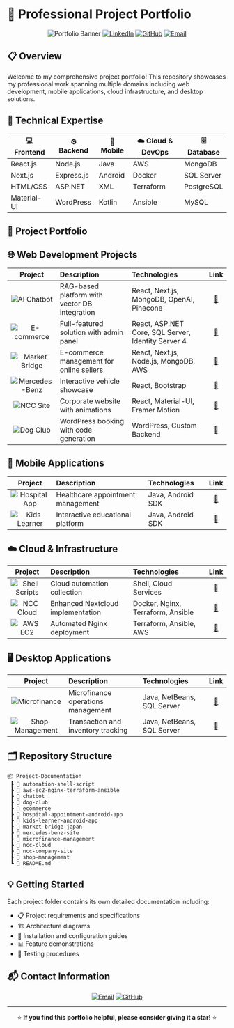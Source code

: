 # 🚀 Professional Project Portfolio

<div align="center">
  
  ![Portfolio Banner](https://img.shields.io/badge/Portfolio-Full%20Stack%20Developer-blue?style=for-the-badge)
  [![LinkedIn](https://img.shields.io/badge/LinkedIn-Connect-blue?style=flat-square&logo=linkedin)](https://linkedin.com/in/your-profile)
  [![GitHub](https://img.shields.io/badge/GitHub-Follow-black?style=flat-square&logo=github)](https://github.com/tanvirhasan2019)
  [![Email](https://img.shields.io/badge/Email-Contact-red?style=flat-square&logo=gmail)](mailto:tanvir.tokyojp@gmail.com)
  
</div>

## 📋 Overview

Welcome to my comprehensive project portfolio! This repository showcases my professional work spanning multiple domains including web development, mobile applications, cloud infrastructure, and desktop solutions.

## 🧰 Technical Expertise

<div align="center">
  
| 💻 Frontend | ⚙️ Backend | 📱 Mobile | ☁️ Cloud & DevOps | 🗄️ Database |
|------------|-----------|----------|----------------|-----------|
| React.js   | Node.js   | Java     | AWS            | MongoDB   |
| Next.js    | Express.js| Android  | Docker         | SQL Server|
| HTML/CSS   | ASP.NET   | XML      | Terraform      | PostgreSQL|
| Material-UI| WordPress | Kotlin   | Ansible        | MySQL     |
  
</div>

## 📂 Project Portfolio

## 🌐 Web Development Projects



| Project | Description | Technologies | Link |
|:-------:|:------------|:-------------|:----:|
| <img src="https://img.shields.io/badge/-AI%20Chatbot-orange?style=flat-square" alt="AI Chatbot"> | RAG-based platform with vector DB integration | React, Next.js, MongoDB, OpenAI, Pinecone | [📁](https://github.com/tanvirhasan2019/Project-Documentation/tree/main/chatbot) |
| <img src="https://img.shields.io/badge/-E--commerce-blue?style=flat-square" alt="E-commerce"> | Full-featured solution with admin panel | React, ASP.NET Core, SQL Server, Identity Server 4 | [📁](https://github.com/tanvirhasan2019/Project-Documentation/tree/main/ecommerce) |
| <img src="https://img.shields.io/badge/-Market%20Bridge-green?style=flat-square" alt="Market Bridge"> | E-commerce management for online sellers | React, Next.js, Node.js, MongoDB, AWS | [📁](https://github.com/tanvirhasan2019/Project-Documentation/tree/main/market-bridge-japan) |
| <img src="https://img.shields.io/badge/-Mercedes--Benz-silver?style=flat-square" alt="Mercedes-Benz"> | Interactive vehicle showcase | React, Bootstrap | [📁](https://github.com/tanvirhasan2019/Project-Documentation/tree/main/mercedes-benz-site) |
| <img src="https://img.shields.io/badge/-NCC%20Site-purple?style=flat-square" alt="NCC Site"> | Corporate website with animations | React, Material-UI, Framer Motion | [📁](https://github.com/tanvirhasan2019/Project-Documentation/tree/main/ncc-company-site) |
| <img src="https://img.shields.io/badge/-Dog%20Club-brown?style=flat-square" alt="Dog Club"> | WordPress booking with code generation | WordPress, Custom Backend | [📁](https://github.com/tanvirhasan2019/Project-Documentation/tree/main/dog-club) |

## 📱 Mobile Applications



| Project | Description | Technologies | Link |
|:-------:|:------------|:-------------|:----:|
| <img src="https://img.shields.io/badge/-Hospital%20App-red?style=flat-square" alt="Hospital App"> | Healthcare appointment management | Java, Android SDK | [📁](https://github.com/tanvirhasan2019/Project-Documentation/tree/main/hospital-appointment-android-app) |
| <img src="https://img.shields.io/badge/-Kids%20Learner-yellow?style=flat-square" alt="Kids Learner"> | Interactive educational platform | Java, Android SDK | [📁](https://github.com/tanvirhasan2019/Project-Documentation/tree/main/kids-learner-android-app) |

## ☁️ Cloud & Infrastructure



| Project | Description | Technologies | Link |
|:-------:|:------------|:-------------|:----:|
| <img src="https://img.shields.io/badge/-Shell%20Scripts-grey?style=flat-square" alt="Shell Scripts"> | Cloud automation collection | Shell, Cloud Services | [📁](https://github.com/tanvirhasan2019/Project-Documentation/tree/main/automation-shell-script) |
| <img src="https://img.shields.io/badge/-NCC%20Cloud-teal?style=flat-square" alt="NCC Cloud"> | Enhanced Nextcloud implementation | Docker, Nginx, Terraform, Ansible | [📁](https://github.com/tanvirhasan2019/Project-Documentation/tree/main/ncc-cloud) |
| <img src="https://img.shields.io/badge/-AWS%20EC2%20Nginx-navy?style=flat-square" alt="AWS EC2"> | Automated Nginx deployment | Terraform, Ansible, AWS | [📁](https://github.com/tanvirhasan2019/cloud-automation/tree/main/aws-ec2-nginx-terraform-ansible) |

## 🖥️ Desktop Applications



| Project | Description | Technologies | Link |
|:-------:|:------------|:-------------|:----:|
| <img src="https://img.shields.io/badge/-Microfinance-green?style=flat-square" alt="Microfinance"> | Microfinance operations management | Java, NetBeans, SQL Server | [📁](https://github.com/tanvirhasan2019/Project-Documentation/tree/main/microfinance-management) |
| <img src="https://img.shields.io/badge/-Shop%20Management-blue?style=flat-square" alt="Shop Management"> | Transaction and inventory tracking | Java, NetBeans, SQL Server | [📁](https://github.com/tanvirhasan2019/Project-Documentation/tree/main/shop-management) |

## 🗂️ Repository Structure

```
📦 Project-Documentation
 ┣ 📂 automation-shell-script
 ┣ 📂 aws-ec2-nginx-terraform-ansible
 ┣ 📂 chatbot
 ┣ 📂 dog-club
 ┣ 📂 ecommerce
 ┣ 📂 hospital-appointment-android-app
 ┣ 📂 kids-learner-android-app
 ┣ 📂 market-bridge-japan
 ┣ 📂 mercedes-benz-site
 ┣ 📂 microfinance-management
 ┣ 📂 ncc-cloud
 ┣ 📂 ncc-company-site
 ┣ 📂 shop-management
 ┗ 📄 README.md
```

## 💡 Getting Started

Each project folder contains its own detailed documentation including:
- 📋 Project requirements and specifications
- 🏗️ Architecture diagrams
- 🔧 Installation and configuration guides
- 📊 Feature demonstrations
- 🧪 Testing procedures

## 📬 Contact Information

<div align="center">
  
[![Email](https://img.shields.io/badge/Email-tanvir.tokyojp%40gmail.com-red?style=for-the-badge&logo=gmail)](mailto:tanvir.tokyojp@gmail.com)
[![GitHub](https://img.shields.io/badge/GitHub-tanvirhasan2019-black?style=for-the-badge&logo=github)](https://github.com/tanvirhasan2019)
  
</div>

---

<div align="center">
  
⭐ **If you find this portfolio helpful, please consider giving it a star!** ⭐

</div>
